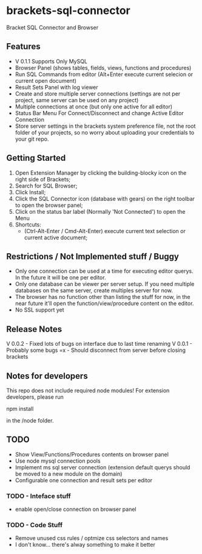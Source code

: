 brackets-sql-connector
====================

Bracket SQL Connector and Browser

## Features ##

* V 0.1.1 Supports Only MySQL 
* Browser Panel (shows tables, fields, views, functions and procedures)
* Run SQL Commands from editor (Alt+Enter execute current selecion or current open document)
* Result Sets Panel with log viewer
* Create and store multiple server connections (settings are not per project, same server can be used on any project)
* Multiple connections at once (but only one active for all editor)
* Status Bar Menu For Connect/Disconnect and change Active Editor Connection
* Store server settings in the brackets system preference file, not the root folder of your projects, so no worry about uploading your credentials to your git repo.

## Getting Started ##

1. Open Extension Manager by clicking the building-blocky icon on the right side of Brackets;
2. Search for SQL Browser;
3. Click Install;
4. Click the SQL Connector icon (database with gears) on the right toolbar to open the browser panel;
5. Click on the status bar label (Normally 'Not Connected') to open the Menu 
8. Shortcuts: 
    * (Ctrl-Alt-Enter / Cmd-Alt-Enter) execute current text selection or current active document;
    
## Restrictions / Not Implemented stuff / Buggy ##

* Only one connection can be used at a time for executing editor querys. In the future it will be one per editor.
* Only one database can be viewer per server setup. If you need multiple databases on the same server, create multiples server for now.
* The browser has no function other than listing the stuff for now, in the near future it'll open the function/view/procedure content on the editor.
* No SSL support yet

## Release Notes ##

V 0.0.2 - Fixed lots of bugs on interface due to last time renaming
V 0.0.1 - Probably some bugs =x - Should disconnect from server before closing brackets

## Notes for developers ##

This repo does not include required node modules! For extension developers, please run 

npm install

in the /node folder.

## TODO ##

* Show View/Functions/Procedures contents on browser panel
* Use node mysql connection pools
* Implement ms sql server connection (extension default querys should be moved to a new module on the domain)
* Configurable one connection and result sets per editor

### TODO - Inteface stuff ###

* enable open/close connection on browser panel

### TODO - Code Stuff ###

* Remove unused css rules / optmize css selectors and names
* I don't know... there's alway something to make it better
